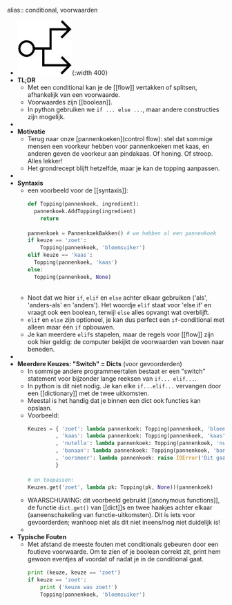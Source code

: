 alias:: conditional, voorwaarden

- ![image.jpg](../assets/conditional.jpg){:width 400}
- **TL;DR**
	- Met een conditional kan je de [[flow]] vertakken of splitsen, afhankelijk van een voorwaarde.
	- Voorwaardes zijn [[boolean]].
	- In python gebruiken we `if ... else ...`, maar andere constructies zijn mogelijk.
-
- **Motivatie**
	- Terug naar onze [pannenkoeken](control flow): stel dat sommige mensen een voorkeur hebben voor pannenkoeken met kaas, en anderen geven de voorkeur aan pindakaas. Of honing. Of stroop. Alles lekker!
	- Het grondrecept blijft hetzelfde, maar je kan de topping aanpassen.
-
- **Syntaxis**
	- een voorbeeld voor de [[syntaxis]]:
	  ```python
	  def Topping(pannenkoek, ingredient):
	  	pannenkoek.AddTopping(ingredient)
	      return
	      
	  pannenkoek = PannenkoekBakken() # we hebben al een pannenkoek
	  if keuze == 'zoet':
	      Topping(pannenkoek, 'bloemsuiker')
	  elif keuze == 'kaas': 
	  	Topping(pannenkoek, 'kaas')
	  else:
	  	Topping(pannenkoek, None)
	      
	  ```
	- Noot dat we hier `if`, `elif` en `else` achter elkaar gebruiken ('als', 'anders-als' en 'anders'). Het woordje `elif` staat voor 'else if' en vraagt ook een boolean, terwijl `else` alles opvangt wat overblijft.
	- `elif` en `else` zijn optioneel, je kan dus perfect een `if`-conditional met alleen maar één `if` opbouwen.
	- Je kan meerdere `elif`s stapelen, maar de regels voor [[flow]] zijn ook hier geldig: de computer bekijkt de voorwaarden van boven naar beneden.
-
- **Meerdere Keuzes: "Switch" = Dicts** (voor gevoorderden)
	- In sommige andere programmeertalen bestaat er een "switch" statement voor bijzonder lange reeksen van `if... elif...`.
	- In python is dit niet nodig. Je kan elke `if...elif...` vervangen door een [[dictionary]] met de twee uitkomsten.
	- Meestal is het handig dat je binnen een dict ook functies kan opslaan.
	- Voorbeeld:
	  ```python
	  Keuzes = { 'zoet': lambda pannenkoek: Topping(pannenkoek, 'bloemsuiker') \
	           , 'kaas': lambda pannenkoek: Topping(pannenkoek, 'kaas') \
	           , 'nutella': lambda pannenkoek: Topping(pannenkoek, 'nutella') \
	           , 'banaan': lambda pannenkoek: Topping(pannenkoek, 'banaan') \
	           , 'oorsmeer': lambda pannenkoek: raise IOError('Dit gaan we niet doen.') \
	           }
	  
	  # en toepassen:
	  Keuzes.get('zoet', lambda pk: Topping(pk, None))(pannenkoek)
	  ```
	- WAARSCHUWING: dit voorbeeld gebruikt [[anonymous functions]], de functie `dict.get()` van [[dict]]s en twee haakjes achter elkaar (aaneenschakeling van functie-uitkomsten). Dit is iets voor gevoorderden; wanhoop niet als dit niet ineens/nog niet duidelijk is!
	-
- **Typische Fouten**
	- Met afstand de meeste fouten met conditionals gebeuren door een foutieve voorwaarde. Om te zien of je boolean correkt zit, print hem gewoon eventjes af voordat of nadat je in de conditional gaat.
	  ```python
	  print (keuze, keuze == 'zoet')
	  if keuze == 'zoet':
	      print ('keuze was zoet!')
	      Topping(pannenkoek, 'bloemsuiker')
	  ```
